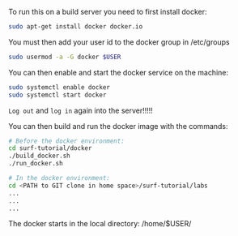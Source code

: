 To run this on a build server you need to first install docker:
```bash
sudo apt-get install docker docker.io
```

You must then add your user id to the docker group in /etc/groups
```bash
sudo usermod -a -G docker $USER
```

You can then enable and start the docker service on the machine:
```bash
sudo systemctl enable docker
sudo systemctl start docker
```

`Log out` and `log in` again into the server!!!!!

You can then build and run the docker image with the commands:

```bash
# Before the docker environment:
cd surf-tutorial/docker
./build_docker.sh
./run_docker.sh

# In the docker environment:
cd <PATH to GIT clone in home space>/surf-tutorial/labs
...
...
...
```

The docker starts in the local directory: /home/$USER/

